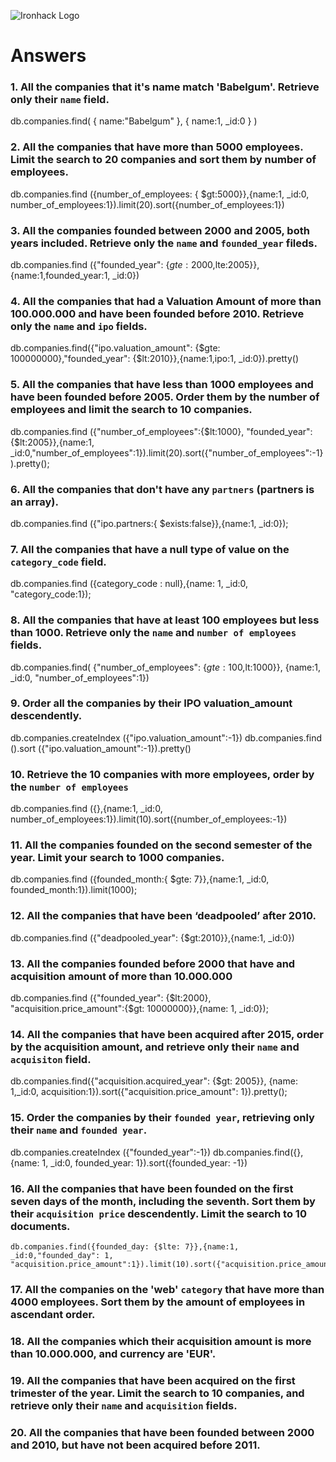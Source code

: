 ![Ironhack Logo](https://i.imgur.com/1QgrNNw.png)

# Answers

### 1. All the companies that it's name match 'Babelgum'. Retrieve only their `name` field.

db.companies.find( { name:"Babelgum" }, { name:1,  _id:0 } )

### 2. All the companies that have more than 5000 employees. Limit the search to 20 companies and sort them by **number of employees**.

db.companies.find ({number_of_employees: {  $gt:5000}},{name:1,  _id:0, number_of_employees:1}).limit(20).sort({number_of_employees:1})

### 3. All the companies founded between 2000 and 2005, both years included. Retrieve only the `name` and `founded_year` fileds.

db.companies.find ({"founded_year": {$gte:2000,$lte:2005}},{name:1,founded_year:1,  _id:0})

### 4. All the companies that had a Valuation Amount of more than 100.000.000 and have been founded before 2010. Retrieve only the `name` and `ipo` fields.

db.companies.find({"ipo.valuation_amount": {$gte: 100000000},"founded_year": {$lt:2010}},{name:1,ipo:1,  _id:0}).pretty()

### 5. All the companies that have less than 1000 employees and have been founded before 2005. Order them by the number of employees and limit the search to 10 companies.

db.companies.find ({"number_of_employees":{$lt:1000}, "founded_year":{$lt:2005}},{name:1,  _id:0,"number_of_employees":1}).limit(20).sort({"number_of_employees":-1}).pretty();

### 6. All the companies that don't have any `partners` (partners is an array).

db.companies.find ({"ipo.partners:{ $exists:false}},{name:1,  _id:0});

### 7. All the companies that have a null type of value on the `category_code` field.

db.companies.find ({category_code : null},{name: 1,  _id:0, "category_code:1});

### 8. All the companies that have at least 100 employees but less than 1000. Retrieve only the `name` and `number of employees` fields.

db.companies.find( {"number_of_employees": {$gte:100,$lt:1000}}, {name:1,  _id:0, "number_of_employees":1})

### 9. Order all the companies by their IPO valuation_amount descendently.

db.companies.createIndex ({"ipo.valuation_amount":-1})
db.companies.find ().sort ({"ipo.valuation_amount":-1}).pretty()

### 10. Retrieve the 10 companies with more employees, order by the `number of employees`

db.companies.find ({},{name:1,  _id:0, number_of_employees:1}).limit(10).sort({number_of_employees:-1})

### 11. All the companies founded on the second semester of the year. Limit your search to 1000 companies.

db.companies.find ({founded_month:{ $gte: 7}},{name:1,  _id:0, founded_month:1}).limit(1000);

### 12. All the companies that have been ‘deadpooled’ after 2010.

db.companies.find ({"deadpooled_year": {$gt:2010}},{name:1, _id:0})

### 13. All the companies founded before 2000 that have and acquisition amount of more than 10.000.000

db.companies.find ({"founded_year": {$lt:2000}, "acquisition.price_amount":{$gt: 10000000}},{name: 1, _id:0});

### 14. All the companies that have been acquired after 2015, order by the acquisition amount, and retrieve only their `name` and `acquisiton` field.

db.companies.find({"acquisition.acquired_year": {$gt: 2005}}, {name: 1,_id:0, acquisition:1}).sort({"acquisition.price_amount": 1}).pretty();

### 15. Order the companies by their `founded year`, retrieving only their `name` and `founded year`.

db.companies.createIndex ({"founded_year":-1})
db.companies.find({}, {name: 1, _id:0, founded_year: 1}).sort({founded_year: -1})

### 16. All the companies that have been founded on the first seven days of the month, including the seventh. Sort them by their `acquisition price` descendently. Limit the search to 10 documents.

    db.companies.find({founded_day: {$lte: 7}},{name:1, _id:0,"founded_day": 1,  "acquisition.price_amount":1}).limit(10).sort({"acquisition.price_amount":-1})

### 17. All the companies on the 'web' `category` that have more than 4000 employees. Sort them by the amount of employees in ascendant order.

<!-- Your Code Goes Here -->

### 18. All the companies which their acquisition amount is more than 10.000.000, and currency are 'EUR'.

<!-- Your Code Goes Here -->

### 19. All the companies that have been acquired on the first trimester of the year. Limit the search to 10 companies, and retrieve only their `name` and `acquisition` fields.

<!-- Your Code Goes Here -->

### 20. All the companies that have been founded between 2000 and 2010, but have not been acquired before 2011.

<!-- Your Code Goes Here -->
